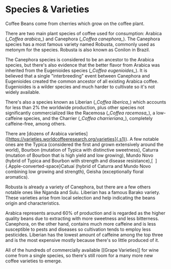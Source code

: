 # Species & Varieties

Coffee Beans come from cherries which grow on the coffee plant.

There are two main plant species of coffee used for consumption: Arabica
(*\_Coffea arabica\_*) and Canephora (*\_Coffea canephora\_*). The
Canephora species has a most famous variety named Robusta, commonly used
as metonym for the species. Robusta is also known as Conilon in Brazil.

The Canephora species is considered to be an ancestor to the Arabica
species, but there\'s also evidence that the better flavor from Arabica
was inherited from the Eugenioides species (*\_Coffea eugenioides\_*).
It is believed that a single \"interbreeding\" event between Canephora
and Eugenioides created the common ancestor of all existing Arabica
coffee. Eugenioides is a wilder species and much harder to cultivate so
it\'s not widely available.

There\'s also a species known as Liberian (*\_Coffea liberica\_*) which
accounts for less than 2% the worldwide production, plus other species
not significantly commercialized like the Racemosa (*\_Coffea
racemosa\_*), a low-caffeine species, and the Charrier (*\_Coffea
charrieriana\_*), completely caffeine-free, among others.

There are \[dozens of Arabica
varieties\]([https://varieties.worldcoffeeresearch.org/varieties]{.s1}).
A few notable ones are the Typica (considered the first and grown
extensively around the world), Bourbon (mutation of Typica with
distinctive sweetness), Caturra (mutation of Bourbon that is high yield
and low growing), Mundo Novo (hybrid of Typica and Bourbon with strength
and disease resistance),[  ]{.Apple-converted-space}Catuaí (hybrid of
Caturra and Mundo Novo combining low growing and strength), Geisha
(exceptionally floral aromatics).

Robusta is already a variety of Canephora, but there are a few others
notable ones like Nganda and Sulu. Liberian has a famous Barako variety.
These varieties arise from local selection and help indicating the beans
origin and characteristics.

Arabica represents around 60% of production and is regarded as the
higher quality beans due to extracting with more sweetness and less
bitterness. Canephora, on the other hand, contains much more caffeine
and is less susceptible to pests and diseases so cultivation tends to
employ less pesticides. Liberian has the lowest amount of caffeine among
the top three and is the most expensive mostly because there\'s so
little produced of it.

All of the hundreds of commercially available \[\[Grape Varieties\]\]
for wine come from a single species, so there\'s still room for a many
more new coffee varieties to emerge.
